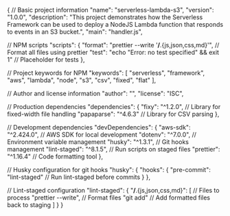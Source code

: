 {
 // Basic project information
 "name": "serverless-lambda-s3",
 "version": "1.0.0",
 "description": "This project demonstrates how the Serverless Framework can be used to deploy a NodeJS Lambda function that responds to events in an S3 bucket.",
 "main": "handler.js",

 // NPM scripts
 "scripts": {
   "format": "prettier --write '**/**.{js,json,css,md}'",  // Format all files using prettier
   "test": "echo \"Error: no test specified\" && exit 1"    // Placeholder for tests
 },

 // Project keywords for NPM
 "keywords": [
   "serverless",
   "framework",
   "aws",
   "lambda",
   "node",
   "s3",
   "csv",
   "fixed",
   "flat"
 ],

 // Author and license information
 "author": "",
 "license": "ISC",

 // Production dependencies
 "dependencies": {
   "fixy": "^1.2.0",      // Library for fixed-width file handling
   "papaparse": "^4.6.3"  // Library for CSV parsing
 },

 // Development dependencies
 "devDependencies": {
   "aws-sdk": "^2.424.0",     // AWS SDK for local development
   "dotenv": "^7.0.0",        // Environment variable management
   "husky": "^1.3.1",         // Git hooks management
   "lint-staged": "^8.1.5",   // Run scripts on staged files
   "prettier": "^1.16.4"      // Code formatting tool
 },

 // Husky configuration for git hooks
 "husky": {
   "hooks": {
     "pre-commit": "lint-staged"  // Run lint-staged before commits
   }
 },

 // Lint-staged configuration
 "lint-staged": {
   "**/**.{js,json,css,md}": [   // Files to process
     "prettier --write",          // Format files
     "git add"                    // Add formatted files back to staging
   ]
 }
}
